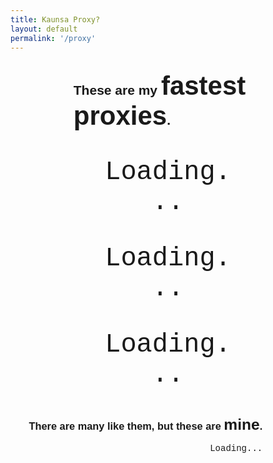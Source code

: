 ```yaml
---
title: Kaunsa Proxy?
layout: default
permalink: '/proxy'
---
```

<style>
h2,h3 {
font-family: 'Anton', sans-serif;
}
.em {
font-size: 2em;
}
#head1 {
margin-left: 20%;
}
#head2 {
margin-right: 20%;
text-align: right;
}
#time {
    margin-right: 20%;
    text-align: right;
    font-family: "Courier New", monospace;
}
.em2 {
font-size: 1.5em;
}
#proxies {
    text-align: center;
    margin-top: 1em;
    margin-bottom: 1em;
    font-size: 3em;
    font-family: "Courier New", monospace;
    text-align: center;
    margin-left: 30%;
    margin-right: 30%;
}

</style>
<script type="text/javascript">
    (function foo() {
	$.get("https://gist.github.com/amrav/7310783.json", function(json) {
	    var text = json['description'].split("\\n");
	    $('#time').html('Updated on ' + text[0]);
	    text = text[1].split("\n");
	    var proxy = text[0].split(' ');
	    $('#proxy-1').html(proxy[0]+':'+proxy[1]);
	    proxy = text[1].split(' ');
	    $('#proxy-2').html(proxy[0]+':'+proxy[1]);
	    proxy = text[2].split(' ');
	    $('#proxy-3').html(proxy[0]+':'+proxy[1]);
	}, 'jsonp');
	setTimeout(foo, 30000);
    })();
</script>
<h2 id="head1">These are my <span class="em">fastest proxies</span>.</h2>
<div id="proxies">
<p id="proxy-1">Loading...</p>
<p id="proxy-2">Loading...</p>
<p id="proxy-3">Loading...</p>
</div>
<h3 id="head2">There are many like them, but these are <span class="em2">mine</span>.</h3>
<p id="time">Loading...</p>
